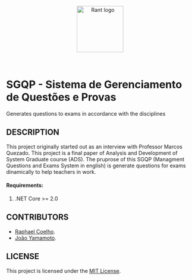 
<p align="center">
  <img src="https://encrypted-tbn0.gstatic.com/images?q=tbn:ANd9GcTHPWSuCyIFPtUfNT2LS8jF1GjiJYezlB-3sL0pKgdTBr2xzHp0" alt="Rant logo" height="125px" width="125px"></img>
</p>
<br/>

# SGQP - Sistema de Gerenciamento de Questões e Provas 
Generates questions to exams in accordance with the disciplines

## DESCRIPTION

This project originally started out as an interview with Professor Marcos Quezado. This project is a final paper of Analysis and Development of System Graduate course (ADS). The pruprose of this SGQP (Managment Questions and Exams System in english) is generate questions for exams dinamically to help teachers in work.

#### Requirements:
  1. .NET Core >= 2.0
  
## CONTRIBUTORS

  * [Raphael Coelho](https://github.com/raphaelmdcoelho/).
  * [João Yamamoto](https://github.com/jfyamamoto).

## LICENSE
This project is licensed under the [MIT License](LICENSE).
